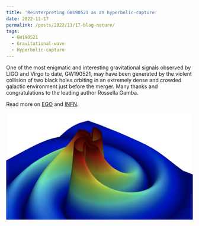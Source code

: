 ```yaml
---
title: 'Reinterpreting GW190521 as an hyperbolic-capture'
date: 2022-11-17
permalink: /posts/2022/11/17-blog-nature/
tags:
  - GW190521
  - Gravitational-wave
  - Hyperbolic-capture
---
```


One of the most enigmatic and interesting gravitational signals observed by LIGO and Virgo to date, GW190521, may have been generated by the violent collision of two black holes orbiting  in an extremely dense and crowded galactic environment just before the merger. Many thanks and congratulations to the leading author Rossella Gamba.

Read more on [EGO](https://www.ego-gw.it/blog/2022/11/17/new-paper-on-nature-astronomy-by-virgo-researchers-reinterprets-gw190521/?fbclid=IwAR0Pc-G5-kLs9QDMCs7X0u1ORguCduY8YVrITruBkFDfG8ITtto5iMQJ_YY) and [INFN](https://home.infn.it/it/comunicati-stampa/5360-l-eccentricita-dell-orbita-dei-buchi-neri-come-possibile-causa-di-segnali-gravitazionali-anomali?fbclid=IwAR1nUnGCbJNMvKxnk2goVElfmy4Pol9I5dxg_A9ZvCX0dSUr7A0sDThZuX0).

![Figure](/images/posts/2022-11-17-blog-nature.png)
